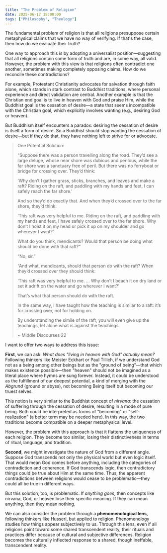 ```yaml
---
title: "The Problem of Religion"
date: 2025-06-17 18:00:00
tags: ["Philosophy", "Theology"]
---
```




The fundamental problem of religion is that all religions presuppose certain metaphysical claims that we have no way of verifying. If that's the case, then how do we evaluate their truth?

One way to approach this is by adopting a universalist position—suggesting that all religions contain some form of truth and are, in some way, all valid. However, the problem with this view is that religions often contradict one another, sometimes making completely opposing claims. How do we reconcile these contradictions?

For example, Protestant Christianity advocates for salvation through faith alone, which stands in stark contrast to Buddhist traditions, where personal experience and direct validation are central. Another example is that the Christian end goal is to live in heaven with God and praise Him, while the Buddhist goal is the cessation of desire—a state that seems incompatible with the Christian goal, which explicitly involves wanting (e.g., desiring God or heaven).

But Buddhism itself encounters a paradox: desiring the cessation of desire is itself a form of desire. So a Buddhist should stop wanting the cessation of desire—but if they do that, they have nothing left to strive for or advocate.

> One Potential Solution:
>
>
> “Suppose there was a person travelling along the road. They’d see a large deluge, whose near shore was dubious and perilous, while the far shore was a sanctuary free of peril. But there was no ferryboat or bridge for crossing over. They’d think:
>
> ‘Why don’t I gather grass, sticks, branches, and leaves and make a raft? Riding on the raft, and paddling with my hands and feet, I can safely reach the far shore.’
>
> And so they’d do exactly that. And when they’d crossed over to the far shore, they’d think:
>
> ‘This raft was very helpful to me. Riding on the raft, and paddling with my hands and feet, I have safely crossed over to the far shore. Why don’t I hoist it on my head or pick it up on my shoulder and go wherever I want?’
>
> What do you think, mendicants? Would that person be doing what should be done with that raft?”
>
>“No, sir.”
>
> “And what, mendicants, should that person do with the raft? When they’d crossed over they should think:
>
> ‘This raft was very helpful to me. … Why don’t I beach it on dry land or set it adrift on the water and go wherever I want?’
>
> That’s what that person should do with the raft.
>
> In the same way, I have taught how the teaching is similar to a raft: it’s for crossing over, not for holding on.
>
> By understanding the simile of the raft, you will even give up the teachings, let alone what is against the teachings.
>
> ~ Middle Discourses 22

I want to offer two ways to address this issue:

**First**, we can ask: *What does "living in heaven with God" actually mean?* Following thinkers like Meister Eckhart or Paul Tillich, if we understand God not as a being among other beings but as the "ground of being"—that which makes existence possible—then "heaven" should not be imagined as a literal place where hymns are sung forever. Instead, it could be understood as the fulfillment of our deepest potential, a kind of merging with the *Abgrund* (ground or abyss), not becoming Being itself but becoming our truest selves.

This notion is very similar to the Buddhist concept of *nirvana*: the cessation of suffering through the cessation of desire, resulting in a mode of pure being. Both could be interpreted as forms of "becoming" or "self-realization" (a better term may be needed here). In this way, the two traditions become compatible on a deeper metaphysical level.

However, the problem with this approach is that it flattens the uniqueness of each religion. They become too similar, losing their distinctiveness in terms of ritual, language, and tradition.

**Second**, we might investigate the nature of God from a different angle. Suppose God transcends not only the physical world but even logic itself. That would mean God comes before anything, including the categories of contradiction and coherence. If God transcends logic, then contradictory things could be true about Him at the same time. Thus, the apparent contradictions between religions would cease to be problematic—they could all be true in different ways.

But this solution, too, is problematic. If *anything goes*, then concepts like nirvana, God, or heaven lose their specific meaning. If they can mean anything, then they mean nothing.

We can also consider the problem through a **phenomenological lens**, following thinkers like Husserl, but applied to religion. Phenomenology studies how things appear subjectively to us. Through this lens, even if all religions point toward some shared transcendent reality, their rituals and practices differ because of cultural and subjective differences. Religion becomes the culturally inflected response to a shared, though ineffable, transcendent reality.
